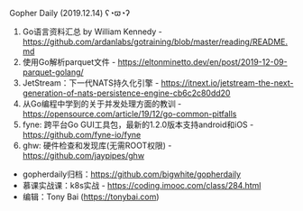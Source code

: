 Gopher Daily (2019.12.14) ʕ◔ϖ◔ʔ

1. Go语言资料汇总 by William Kennedy - https://github.com/ardanlabs/gotraining/blob/master/reading/README.md 
2. 使用Go解析parquet文件 - https://eltonminetto.dev/en/post/2019-12-09-parquet-golang/
3. JetStream：下一代NATS持久化引擎 - https://itnext.io/jetstream-the-next-generation-of-nats-persistence-engine-cb6c2c80dd20
4. 从Go编程中学到的关于并发处理方面的教训 - https://opensource.com/article/19/12/go-common-pitfalls
5. fyne: 跨平台Go GUI工具包，最新的1.2.0版本支持android和iOS - https://github.com/fyne-io/fyne
6. ghw: 硬件检查和发现库(无需ROOT权限) - https://github.com/jaypipes/ghw

* gopherdaily归档：https://github.com/bigwhite/gopherdaily
* 慕课实战课：k8s实战 - https://coding.imooc.com/class/284.html
* 编辑：Tony Bai (https://tonybai.com)
